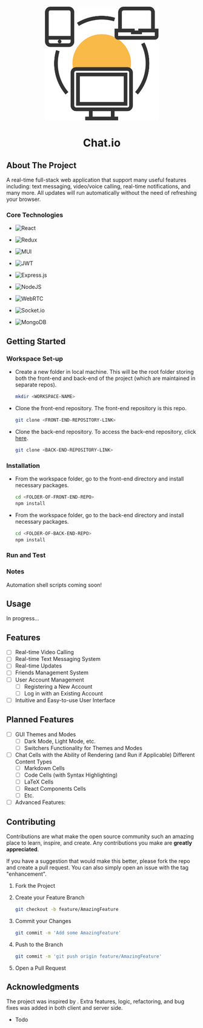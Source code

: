 <p align='center'>
<img src="./images/network-svgrepo-com.svg" width="300px" />
<h1 align="center">Chat.io</h1>
</p>

## About The Project

A real-time full-stack web application that support many useful features including: text messaging, video/voice calling, real-time notifications, and many more. All updates will run automatically without the need of refreshing your browser.

### Core Technologies

- ![React](https://img.shields.io/badge/react-%2320232a.svg?style=for-the-badge&logo=react&logoColor=%2361DAFB)
  
- ![Redux](https://img.shields.io/badge/redux-%23593d88.svg?style=for-the-badge&logo=redux&logoColor=white)

- ![MUI](https://img.shields.io/badge/MUI-%230081CB.svg?style=for-the-badge&logo=mui&logoColor=white)

- ![JWT](https://img.shields.io/badge/JWT-black?style=for-the-badge&logo=JSON%20web%20tokens)

- ![Express.js](https://img.shields.io/badge/express.js-%23404d59.svg?style=for-the-badge&logo=express&logoColor=%2361DAFB)

- ![NodeJS](https://img.shields.io/badge/node.js-6DA55F?style=for-the-badge&logo=node.js&logoColor=white)

- ![WebRTC](https://a11ybadges.com/badge?logo=webrtc)

- ![Socket.io](https://img.shields.io/badge/Socket.io-black?style=for-the-badge&logo=socket.io&badgeColor=010101)

- ![MongoDB](https://img.shields.io/badge/MongoDB-%234ea94b.svg?style=for-the-badge&logo=mongodb&logoColor=white)

<!-- GETTING STARTED -->

## Getting Started

### Workspace Set-up

- Create a new folder in local machine. This will be the root folder storing both the front-end and back-end of the project (which are maintained in separate repos).

  ```sh
  mkdir <WORKSPACE-NAME>
  ```

- Clone the front-end repository. The front-end repository is this repo.

  ```sh
  git clone <FRONT-END-REPOSITORY-LINK>
  ```

- Clone the back-end repository. To access the back-end repository, click [here](https://github.com/danielphan-dp/messanging-platform-server).

  ```sh
  git clone <BACK-END-REPOSITORY-LINK>
  ```

### Installation

- From the workspace folder, go to the front-end directory and install necessary packages.

  ```sh
  cd <FOLDER-OF-FRONT-END-REPO>
  npm install
  ```

- From the workspace folder, go to the back-end directory and install necessary packages.

  ```sh
  cd <FOLDER-OF-BACK-END-REPO>
  npm install
  ```

### Run and Test

### Notes

Automation shell scripts coming soon!

## Usage

In progress...

## Features

- [ ] Real-time Video Calling
- [ ] Real-time Text Messaging System
- [ ] Real-time Updates
- [ ] Friends Management System
- [ ] User Account Management
  - [ ] Registering a New Account
  - [ ] Log in with an Existing Account
- [ ] Intuitive and Easy-to-use User Interface

## Planned Features

- [ ] GUI Themes and Modes
  - [ ] Dark Mode, Light Mode, etc.
  - [ ] Switchers Functionality for Themes and Modes
- [ ] Chat Cells with the Ability of Rendering (and Run if Applicable) Different Content Types
  - [ ] Markdown Cells
  - [ ] Code Cells (with Syntax Highlighting)
  - [ ] LaTeX Cells
  - [ ] React Components Cells
  - [ ] Etc.
- [ ] Advanced Features:

## Contributing

Contributions are what make the open source community such an amazing place to learn, inspire, and create. Any contributions you make are **greatly appreciated**.

If you have a suggestion that would make this better, please fork the repo and create a pull request. You can also simply open an issue with the tag "enhancement".

1. Fork the Project

2. Create your Feature Branch

    ```sh
    git checkout -b feature/AmazingFeature
    ```

3. Commit your Changes

    ```sh
    git commit -m 'Add some AmazingFeature'
    ```

4. Push to the Branch

    ```sh
    git commit -m 'git push origin feature/AmazingFeature'
    ```

5. Open a Pull Request

## Acknowledgments

The project was inspired by . Extra features, logic, refactoring, and bug fixes was added in both client and server side.

- Todo []()
